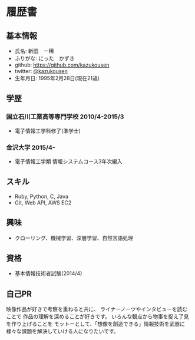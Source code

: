 履歴書
===

## 基本情報

* 氏名: 新田　一稀
* ふりがな: にった　かずき
*    github: https://github.com/kazukousen
*    twitter: [@kazukousen](https://twitter.com/kazukousen)
* 生年月日: 1995年2月28日(現在21歳)

## 学歴
### 国立石川工業高等専門学校 2010/4-2015/3
- 電子情報工学科修了(準学士)

### 金沢大学 2015/4-
- 電子情報工学類 情報システムコース3年次編入

## スキル
- Ruby, Python, C, Java
- Git, Web API, AWS EC2

## 興味
- クローリング、機械学習、深層学習、自然言語処理

## 資格
- 基本情報技術者試験(2014/4)

## 自己PR
映像作品が好きで考察を重ねると共に、
ライナーノーツやインタビューを読むことで
作品の理解を深めることが好きです。
いろんな観点から物事を捉え了見を作り上げることを
モットーとして、「想像を創造できる」情報技術を武器に
様々な課題を解決していける人になりたいです。

